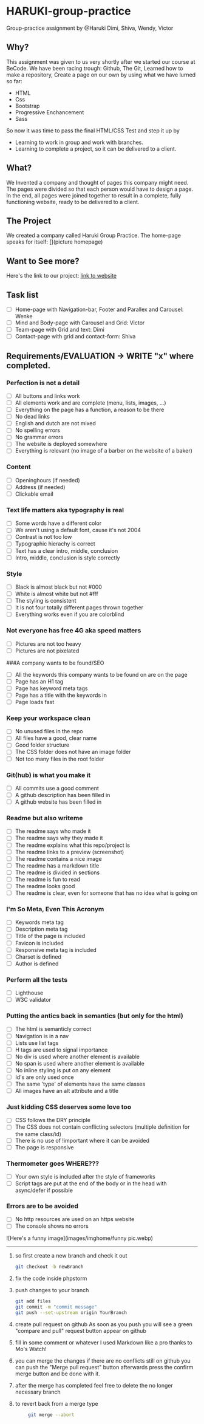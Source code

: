 # HARUKI-group-practice
Group-practice assignment by @Haruki 
Dimi, Shiva, Wendy, Victor

## Why?
This assignment was given to us very shortly after we started our course at BeCode.
We have been racing trough: Github, The Git, Learned how to make a repository, Create a page on our own
by using what we have lurned so far:
- HTML 
- Css 
- Bootstrap 
- Progressive Enchancement 
- Sass

So now it was time to pass the final HTML/CSS Test and step it up by
* Learning to work in group and work with branches.
* Learning to complete a project, so it can be delivered to a client.

## What?
We Invented a company and thought of pages this company might need.
The pages were divided so that each person would have to design a page.
In the end, all pages were joined together to result in a complete, fully functioning
website, ready to be delivered to a client.

## The Project
We created a company called Haruki Group Practice.
The home-page speaks for itself:
[](picture homepage)


## Want to See more?
Here's the link to our project:
[link to website](https://wendyquarteer.github.io/HARUKI-group-practice/)





## Task list
- [ ] Home-page with Navigation-bar, Footer and Parallex and Carousel: Wenke
- [ ] Mind and Body-page with Carousel and Grid: Victor
- [ ] Team-page with Grid and text: Dimi
- [ ] Contact-page with grid and contact-form: Shiva

## Requirements/EVALUATION -> WRITE "x" where completed.

### Perfection is not a detail
- [ ] All buttons and links work
- [ ] All elements work and are complete (menu, lists, images, ...)
- [ ] Everything on the page has a function, a reason to be there
- [ ] No dead links
- [ ] English and dutch are not mixed
- [ ] No spelling errors
- [ ] No grammar errors
- [ ] The website is deployed somewhere
- [ ] Everything is relevant (no image of a barber on the website of a baker)

### Content
- [ ] Openinghours (if needed)
- [ ] Address (if needed)
- [ ] Clickable email

### Text life matters aka typography is real
- [ ] Some words have a different color
- [ ] We aren't using a default font, cause it's not 2004
- [ ] Contrast is not too low
- [ ] Typographic hierachy is correct
- [ ] Text has a clear intro, middle, conclusion
- [ ] Intro, middle, conclusion is style correctly

### Style
- [ ] Black is almost black but not #000
- [ ] White is almost white but not #fff
- [ ] The styling is consistent
- [ ] It is not four totally different pages thrown together
- [ ] Everything works even if you are colorblind

### Not everyone has free 4G aka speed matters
- [ ] Pictures are not too heavy
- [ ] Pictures are not pixelated

###A company wants to be found/SEO
- [ ] All the keywords this company wants to be found on are on the page
- [ ] Page has an H1 tag
- [ ] Page has keyword meta tags
- [ ] Page has a title with the keywords in
- [ ] Page loads fast

### Keep your workspace clean
- [ ] No unused files in the repo
- [ ] All files have a good, clear name
- [ ] Good folder structure
- [ ] The CSS folder does not have an image folder
- [ ] Not too many files in the root folder

### Git(hub) is what you make it
- [ ] All commits use a good comment
- [ ] A github description has been filled in
- [ ] A github website has been filled in

### Readme but also writeme
- [ ] The readme says who made it
- [ ] The readme says why they made it
- [ ] The readme explains what this repo/project is
- [ ] The readme links to a preview (screenshot)
- [ ] The readme contains a nice image
- [ ] The readme has a markdown title
- [ ] The readme is divided in sections
- [ ] The readme is fun to read
- [ ] The readme looks good
- [ ] The readme is clear, even for someone that has no idea what is going on

### I'm So Meta, Even This Acronym
- [ ] Keywords meta tag
- [ ] Description meta tag
- [ ] Title of the page is included
- [ ] Favicon is included
- [ ] Responsive meta tag is included
- [ ] Charset is defined
- [ ] Author is defined

### Perform all the tests
- [ ] Lighthouse
- [ ] W3C validator

### Putting the antics back in semantics (but only for the html)
- [ ] The html is semanticly correct
- [ ] Navigation is in a nav
- [ ] Lists use list tags
- [ ] H tags are used to signal importance
- [ ] No div is used where another element is available
- [ ] No span is used where another element is available
- [ ] No inline styling is put on any element
- [ ] Id's are only used once
- [ ] The same 'type' of elements have the same classes
- [ ] All images have an alt attribute and a title

### Just kidding CSS deserves some love too
- [ ] CSS follows the DRY principle
- [ ] The CSS does not contain conflicting selectors (multiple definition for the same class/id)
- [ ] There is no use of !important where it can be avoided
- [ ] The page is responsive

### Thermometer goes WHERE???
- [ ] Your own style is included after the style of frameworks
- [ ] Script tags are put at the end of the body or in the head with async/defer if possible

### Errors are to be avoided
- [ ] No http resources are used on an https website
- [ ] The console shows no errors

![Here's a funny image](images/imghome/funny pic.webp)

---
1. so first create a new branch and check it out
    ```bash
    git checkout -b newBranch
    ```
1. fix the code inside phpstorm
 
1. push changes to your branch
    ```bash
    git add files
    git commit -m "commit message"
    git push --set-upstream origin YourBranch
    ```
 
1. create pull request on github
    As soon as you push you will see a green "compare and pull" request button appear on github
1. fill in some comment or whatever I used Markdown like a pro thanks to Mo's Watch!
    
1. you can merge the changes if there are no conflicts
    still on github you can push the "Merge pull request" button
    afterwards press the confirm merge button and be done with it.
 
1. after the merge has completed feel free to delete the no longer necessary branch
1. to revert back from a merge type

```bash
        git merge --abort
```







